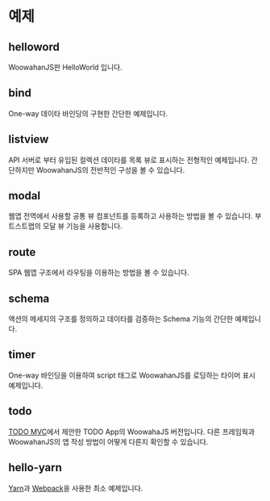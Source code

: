 # 예제

## helloword

WoowahanJS판 HelloWorld 입니다.

## bind

One-way 데이타 바인딩의 구현한 간단한 예제입니다.

## listview

API 서버로 부터 유입된 컬렉션 데이타를 목록 뷰로 표시하는 전형적인 예제입니다.
간단하지만 WoowahanJS의 전반적인 구성을 볼 수 있습니다.

## modal

웹앱 전역에서 사용할 공통 뷰 컴포넌트를 등록하고 사용하는 방법을 볼 수 있습니다.
부트스트랩의 모달 뷰 기능을 사용합니다.

## route

SPA 웹앱 구조에서 라우팅을 이용하는 방법을 볼 수 있습니다.

## schema

액션의 메세지의 구조를 정의하고 데이타를 검증하는 Schema 기능의 간단한 예제입니다.

## timer

One-way 바인딩을 이용하여 script 태그로 WoowahanJS를 로딩하는 타이머  표시 예제입니다.

## todo

[TODO MVC](http://todomvc.com)에서 제안한 TODO App의 WoowahaJS 버전입니다.
다른 프레임웍과 WoowahanJS의 앱 작성 방법이 어떻게 다른지 확인할 수 있습니다.

## hello-yarn

[Yarn](https://yarnpkg.com/)과 [Webpack](https://webpack.js.org/)을 사용한 최소 예제입니다.
